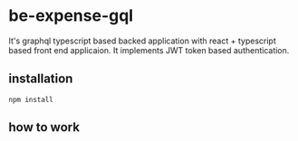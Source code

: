 # be-expense-gql

It's graphql typescript based backed application with react + typescript  based front end applicaion. It implements JWT token based authentication.

## installation
`npm install`

## how to work
